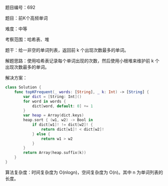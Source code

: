 题目编号：692

题目：前K个高频单词

难度：中等

考察范围：哈希表、堆

题干：给一非空的单词列表，返回前 k 个出现次数最多的单词。

解题思路：使用哈希表记录每个单词出现的次数，然后使用小根堆来维护前 k 个出现次数最多的单词。

解决方案：

```swift
class Solution {
    func topKFrequent(_ words: [String], _ k: Int) -> [String] {
        var dict = [String: Int]()
        for word in words {
            dict[word, default: 0] += 1
        }
        var heap = Array(dict.keys)
        heap.sort { (w1, w2) -> Bool in
            if dict[w1]! != dict[w2]! {
                return dict[w1]! < dict[w2]!
            } else {
                return w1 > w2
            }
        }
        return Array(heap.suffix(k))
    }
}
```

算法复杂度：时间复杂度为 O(nlogn)，空间复杂度为 O(n)。其中 n 为单词列表的长度。